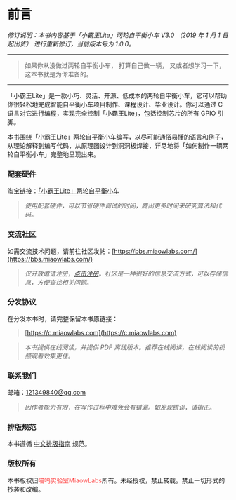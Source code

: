 # 前言

*修订说明：本书内容基于「小霸王Lite」两轮自平衡小车 V3.0 （2019 年 1 月 1 日起出货） 进行重新修订，当前版本号为 1.0.0。*

---

> 如果你从没做过两轮自平衡小车，
> 打算自己做一辆，
> 又或者想学习一下，
> 这本书就是为你准备的。

---

「小霸王Lite」是一款小巧、灵活、开源、低成本的两轮自平衡小车，它可以帮助你很轻松地完成智能自平衡小车项目制作、课程设计、毕业设计。你可以通过 C 语言对它进行编程，实现完全控制「小霸王Lite」，包括控制芯片的所有 GPIO 引脚。

本书围绕「小霸王Lite」两轮自平衡小车编写，以尽可能通俗易懂的语言和例子，从理论解释到编写代码，从原理图设计到洞洞板焊接，详尽地将「如何制作一辆两轮自平衡小车」完整地呈现出来。

### 配套硬件

淘宝链接：[「小霸王Lite」两轮自平衡小车](https://item.taobao.com/item.htm?spm=a230r.1.14.188.5d8d989fX6rDBH&id=568694879642&ns=1&abbucket=14#detail)

> *使用配套硬件，可以节省硬件调试的时间，腾出更多时间来研究算法和代码。*

### 交流社区

如需交流技术问题，请前往社区发帖：[https://bbs.miaowlabs.com/](https://bbs.miaowlabs.com/)

> *仅开放邀请注册，[点击注册](https://bbs.miaowlabs.com/home.php?mod=invite&u=1&c=37135116e196a59a)。社区是一种很好的信息交流方式，可以存储信息，方便查找相关问题。*

### 分发协议

在分发本书时，请完整保留本书原链接：

> [https://c.miaowlabs.com](https://c.miaowlabs.com)

> *本书提供在线阅读，并提供 PDF 离线版本。推荐在线阅读，在线阅读的视频观看效果更佳。*

### 联系我们

邮箱：121349840@qq.com

> *因作者能力有限，在写作过程中难免会有错漏。如发现错误，请指正。*

### 排版规范

本书遵循 [中文排版指南](https://github.com/mzlogin/chinese-copywriting-guidelines) 规范。

### 版权所有

本书版权归<font color="#FF4040">喵呜实验室MiaowLabs</font>所有。未经授权，禁止转载。禁止一切形式的抄袭和改编。

